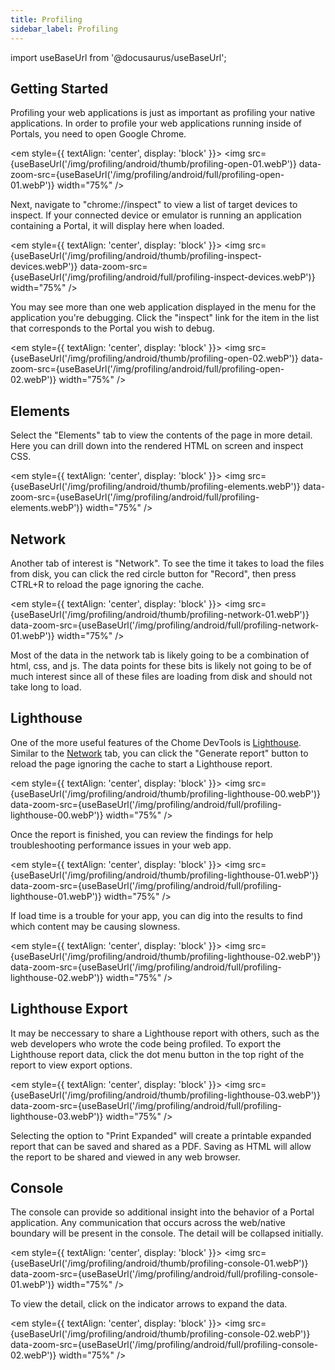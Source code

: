 ```yaml
---
title: Profiling
sidebar_label: Profiling
---
```


import useBaseUrl from '@docusaurus/useBaseUrl';

## Getting Started

Profiling your web applications is just as important as profiling your native applications. In order to profile your web applications running inside of Portals, you need to open Google Chrome.

<em style={{ textAlign: 'center', display: 'block' }}>
  <img 
    src={useBaseUrl('/img/profiling/android/thumb/profiling-open-01.webP')} 
    data-zoom-src={useBaseUrl('/img/profiling/android/full/profiling-open-01.webP')}
    width="75%"
  />
</em>

Next, navigate to "chrome://inspect" to view a list of target devices to inspect. If your connected device or emulator is running an application containing a Portal, it will display here when loaded.

<em style={{ textAlign: 'center', display: 'block' }}>
  <img 
    src={useBaseUrl('/img/profiling/android/thumb/profiling-inspect-devices.webP')}
    data-zoom-src={useBaseUrl('/img/profiling/android/full/profiling-inspect-devices.webP')}
    width="75%"
  />
</em>

You may see more than one web application displayed in the menu for the application you're debugging. Click the "inspect" link for the item in the list that corresponds to the Portal you wish to debug.

<em style={{ textAlign: 'center', display: 'block' }}>
  <img 
    src={useBaseUrl('/img/profiling/android/thumb/profiling-open-02.webP')}
    data-zoom-src={useBaseUrl('/img/profiling/android/full/profiling-open-02.webP')}
    width="75%"
  />
</em>

## Elements

Select the "Elements" tab to view the contents of the page in more detail. Here you can drill down into the rendered HTML on screen and inspect CSS.

<em style={{ textAlign: 'center', display: 'block' }}>
  <img 
    src={useBaseUrl('/img/profiling/android/thumb/profiling-elements.webP')} 
    data-zoom-src={useBaseUrl('/img/profiling/android/full/profiling-elements.webP')}
    width="75%"
  />
</em>

## Network

Another tab of interest is "Network". To see the time it takes to load the files from disk, you can click the red circle button for "Record", then press CTRL+R to reload the page ignoring the cache. 

<em style={{ textAlign: 'center', display: 'block' }}>
  <img 
    src={useBaseUrl('/img/profiling/android/thumb/profiling-network-01.webP')} 
    data-zoom-src={useBaseUrl('/img/profiling/android/full/profiling-network-01.webP')}
    width="75%"
  />
</em>

Most of the data in the network tab is likely going to be a combination of html, css, and js. The data points for these bits is likely not going to be of much interest since all of these files are loading from disk and should not take long to load.

## Lighthouse

One of the more useful features of the Chome DevTools is [Lighthouse](https://developer.chrome.com/docs/lighthouse/overview/). Similar to the [Network](#network) tab, you can click the "Generate report" button to reload the page ignoring the cache to start a Lighthouse report. 

<em style={{ textAlign: 'center', display: 'block' }}>
  <img 
    src={useBaseUrl('/img/profiling/android/thumb/profiling-lighthouse-00.webP')} 
    data-zoom-src={useBaseUrl('/img/profiling/android/full/profiling-lighthouse-00.webP')}
    width="75%"
  />
</em>

Once the report is finished, you can review the findings for help troubleshooting performance issues in your web app.

<em style={{ textAlign: 'center', display: 'block' }}>
  <img 
    src={useBaseUrl('/img/profiling/android/thumb/profiling-lighthouse-01.webP')} 
    data-zoom-src={useBaseUrl('/img/profiling/android/full/profiling-lighthouse-01.webP')}
    width="75%"
  />
</em>

If load time is a trouble for your app, you can dig into the results to find which content may be causing slowness.

<em style={{ textAlign: 'center', display: 'block' }}>
  <img 
    src={useBaseUrl('/img/profiling/android/thumb/profiling-lighthouse-02.webP')} 
    data-zoom-src={useBaseUrl('/img/profiling/android/full/profiling-lighthouse-02.webP')}
    width="75%"
  />
</em>

## Lighthouse Export

It may be neccessary to share a Lighthouse report with others, such as the web developers who wrote the code being profiled. To export the Lighthouse report data, click the dot menu button in the top right of the report to view export options.

<em style={{ textAlign: 'center', display: 'block' }}>
  <img 
    src={useBaseUrl('/img/profiling/android/thumb/profiling-lighthouse-03.webP')} 
    data-zoom-src={useBaseUrl('/img/profiling/android/full/profiling-lighthouse-03.webP')}
    width="75%"
  />
</em>

Selecting the option to "Print Expanded" will create a printable expanded report that can be saved and shared as a PDF. Saving as HTML will allow the report to be shared and viewed in any web browser.

## Console

The console can provide so additional insight into the behavior of a Portal application. Any communication that occurs across the web/native boundary will be present in the console. The detail will be collapsed initially.

<em style={{ textAlign: 'center', display: 'block' }}>
  <img 
    src={useBaseUrl('/img/profiling/android/thumb/profiling-console-01.webP')} 
    data-zoom-src={useBaseUrl('/img/profiling/android/full/profiling-console-01.webP')}
    width="75%"
  />
</em>

To view the detail, click on the indicator arrows to expand the data.

<em style={{ textAlign: 'center', display: 'block' }}>
  <img 
    src={useBaseUrl('/img/profiling/android/thumb/profiling-console-02.webP')} 
    data-zoom-src={useBaseUrl('/img/profiling/android/full/profiling-console-02.webP')}
    width="75%"
  />
</em>

